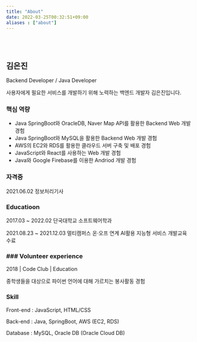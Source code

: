 ```yaml
---
title: "About"
date: 2022-03-25T00:32:51+09:00
aliases : ["about"] 
---
```


<br><br>

## 김은진 

Backend Developer / Java Developer

사용자에게 필요한 서비스를 개발하기 위해 노력하는 백엔드 개발자 김은진입니다.

### 핵심 역량

- Java SpringBoot와 OracleDB, Naver Map API를 활용한 Backend Web 개발 경험 
- Java SpringBoot와 MySQL을 활용한 Backend Web 개발 경험
- AWS의 EC2와 RDS를 활용한 클라우드 서버 구축 및 배포 경험
- JavaScript와 React를 사용하는 Web 개발 경험
- Java와 Google Firebase를 이용한 Andriod 개발 경험

### 자격증

2021.06.02  정보처리기사

### Educatioon

2017.03 ~ 2022.02 단국대학교 소프트웨어학과 

2021.08.23 ~ 2021.12.03  멀티캠퍼스 온·오프 연계 AI활용 지능형 서비스 개발교육 수료

### ### Volunteer experience

2018 | Code Club | Education 

중학생들을 대상으로 파이썬 언어에 대해 가르치는 봉사활동 경험

### Skill

Front-end : JavaScript, HTML/CSS <br>

Back-end : Java, SpringBoot, AWS (EC2, RDS) <br>

Database : MySQL, Oracle DB (Oracle Cloud DB) <br>
